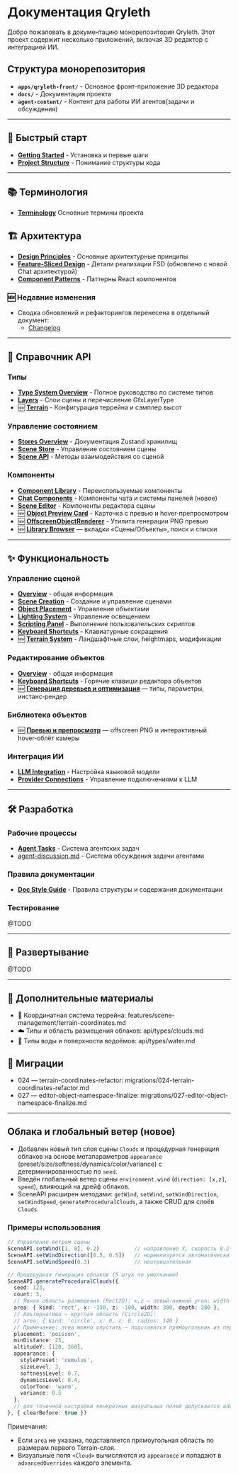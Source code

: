 # Документация Qryleth

Добро пожаловать в документацию монорепозитория Qryleth. Этот проект содержит несколько приложений, включая 3D редактор с интеграцией ИИ.

## Структура монорепозитория

- **`apps/qryleth-front/`** - Основное фронт-приложение 3D редактора
- **`docs/`** - Документация проекта
- **`agent-content/`** - Контент для работы ИИ агентов(задачи и обсуждения)

---

## 🚀 Быстрый старт

- **[Getting Started](getting-started/README.md)** - Установка и первые шаги
- **[Project Structure](getting-started/project-structure.md)** - Понимание структуры кода

---

## 📚 Терминология

- **[Terminology](getting-started/terminology.md)** Основные термины проекта

## 🏗️ Архитектура

- **[Design Principles](architecture/design-principles.md)** - Основные архитектурные принципы
- **[Feature-Sliced Design](architecture/feature-sliced-design.md)** - Детали реализации FSD (обновлено с новой Chat архитектурой)
- **[Component Patterns](architecture/patterns/component-patterns.md)** - Паттерны React компонентов

### 🆕 Недавние изменения

- Сводка обновлений и рефакторингов перенесена в отдельный документ:
  - [Changelog](changelog.md)

---

## 🔌 Справочник API

### Типы
- **[Type System Overview](api/types/README.md)** - Полное руководство по системе типов
- **[Layers](api/types/layers.md)** - Слои сцены и перечисление GfxLayerType
- 🆕 **[Terrain](api/types/terrain.md)** - Конфигурация террейна и сэмплер высот

### Управление состоянием
- **[Stores Overview](api/stores/README.md)** - Документация Zustand хранилищ
- **[Scene Store](api/stores/scene-store.md)** - Управление состоянием сцены
- **[Scene API](api/scene-api.md)** - Методы взаимодействия со сценой

### Компоненты
- **[Component Library](api/components/README.md)** - Переиспользуемые компоненты
- **[Chat Components](api/components/chat-components.md)** - Компоненты чата и системы панелей (новое)
- **[Scene Editor](api/components/scene-editor.md)** - Компоненты редактора сцены
 - 🆕 **[Object Preview Card](api/components/object-preview-card.md)** - Карточка с превью и hover‑препросмотром
 - 🆕 **[OffscreenObjectRenderer](api/libs/offscreen-object-renderer.md)** - Утилита генерации PNG превью
 - 🆕 **[Library Browser](api/components/object-library.md)** — вкладки «Сцены/Объекты», поиск и списки

---

## ✨ Функциональность

### Управление сценой
- **[Overview](features/scene-management/README.md)** - общая информация
- **[Scene Creation](features/scene-management/scene-creation.md)** - Создание и управление сценами
- **[Object Placement](features/scene-management/object-placement.md)** - Управление объектами
- **[Lighting System](features/scene-management/lighting-system.md)** - Управление освещением
- **[Scripting Panel](features/scene-management/scripting-panel.md)** - Выполнение пользовательских скриптов
- **[Keyboard Shortcuts](features/scene-management/keyboard-shortcuts.md)** - Клавиатурные сокращения
- 🆕 **[Terrain System](features/scene-management/terrain-system.md)** - Ландшафтные слои, heightmaps, модификации

### Редактирование объектов
- **[Overview](features/object-editing/README.md)** - общая информация
- **[Keyboard Shortcuts](features/object-editing/keyboard-shortcuts.md)** - Горячие клавиши редактора объектов
 - 🆕 **[Генерация деревьев и оптимизация](../docs/graphics/tree-generation.md)** — типы, параметры, инстанс‑рендер

### Библиотека объектов
- 🆕 **[Превью и препросмотр](features/object-library/README.md)** — offscreen PNG и интерактивный hover‑облёт камеры

### Интеграция ИИ
- **[LLM Integration](features/ai-integration/llm-integration.md)** - Настройка языковой модели
- **[Provider Connections](features/ai-integration/provider-connections.md)** - Управление подключениями к LLM

---

## 🛠️ Разработка

### Рабочие процессы
- **[Agent Tasks](development/workflows/agent-tasks.md)** - Система агентских задач
- [agent-discussion.md](development/workflows/agent-discussion.md) - Система обсуждения задачи агентами
### Правила документации
- **[Doc Style Guide](doc-style-guide.md)** - Правила структуры и содержания документации
### Тестирование
@TODO

---

## 🚢 Развертывание

@TODO

---

## 📎 Дополнительные материалы

- 🧭 Координатная система террейна: features/scene-management/terrain-coordinates.md
- ☁️ Типы и область размещения облаков: api/types/clouds.md
- 🌊 Типы воды и поверхности водоёмов: api/types/water.md

## 🔄 Миграции

- 024 — terrain-coordinates-refactor: migrations/024-terrain-coordinates-refactor.md
- 027 — editor-object-namespace-finalize: migrations/027-editor-object-namespace-finalize.md

---

## Облака и глобальный ветер (новое)

- Добавлен новый тип слоя сцены `Clouds` и процедурная генерация облаков на основе метапараметров `appearance` (preset/size/softness/dynamics/color/variance) с детерминированностью по `seed`.
- Введён глобальный ветер сцены `environment.wind` (`direction: [x,z]`, `speed`), влияющий на дрейф облаков.
- SceneAPI расширен методами: `getWind`, `setWind`, `setWindDirection`, `setWindSpeed`, `generateProceduralClouds`, а также CRUD для слоёв `Clouds`.

### Примеры использования

```ts
// Управление ветром сцены
SceneAPI.setWind([1, 0], 0.2)           // направление X, скорость 0.2 юн/сек
SceneAPI.setWindDirection([0.5, 0.5])   // нормализуется автоматически
SceneAPI.setWindSpeed(0.3)              // неотрицательная

// Процедурная генерация облаков (5 штук по умолчанию)
SceneAPI.generateProceduralClouds({
  seed: 123,
  count: 5,
  // Явная область размещения (Rect2D): x,z — левый‑нижний угол; width — по X; depth — по Z
  area: { kind: 'rect', x: -150, z: -100, width: 300, depth: 200 },
  // Альтернатива — круглая область (Circle2D):
  // area: { kind: 'circle', x: 0, z: 0, radius: 140 }
  // Примечание: area можно опустить — подставится прямоугольник из первого Terrain‑слоя
  placement: 'poisson',
  minDistance: 25,
  altitudeY: [120, 160],
  appearance: {
    stylePreset: 'cumulus',
    sizeLevel: 3,
    softnessLevel: 0.7,
    dynamicsLevel: 0.4,
    colorTone: 'warm',
    variance: 0.5
  },
  // для точечной настройки конкретных визуальных полей допускается advancedOverrides
}, { clearBefore: true })
```

Примечания:
- Если `area` не указана, подставляется прямоугольная область по размерам первого Terrain‑слоя.
- Визуальные поля `<Cloud>` вычисляются из `appearance` и попадают в `advancedOverrides` каждого элемента.
